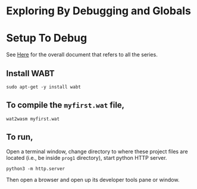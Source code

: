 # Exploring By Debugging and Globals

# Setup To Debug

See [Here](https://github.com/elicorrales/learning-rust-n-wasm-tutorials/blob/main/README.md) for the overall document that refers to all the series.  
## Install WABT  
```
sudo apt-get -y install wabt
```  
  

## To compile the ```myfirst.wat``` file,  
```
wat2wasm myfirst.wat
```
  
## To run,  
Open a terminal window, change directory to where these project files are located (i.e., be inside ```prog1``` directory), start python HTTP server.
```
python3 -m http.server
```
  
Then open a browser and open up its developer tools pane or window.

